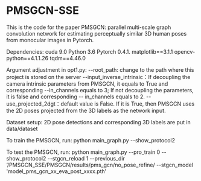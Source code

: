 # PMSGCN-SSE
This is the code for the paper PMSGCN: parallel multi-scale graph convolution network for estimating perceptually similar 3D human poses from monocular images in Pytorch.

Dependencies:
cuda 9.0
Python 3.6
Pytorch 0.4.1.
matplotlib==3.1.1 
opencv-python==4.1.1.26
tqdm==4.46.0

Argument adjustment in opt1.py:
--root_path: change to the path where this project is stored on the server
--input_inverse_intrinsic：If decoupling the camera intrinsic parameters from PMSGCN, it equals to True and corresponding --in_channels equals to 3; If not decoupling the parameters, it is false and corresponding -- 
          in_channels equals to 2.
--use_projected_2dgt：default value is False. If it is True, then PMSGCN uses the 2D poses projected from the 3D labels as the network input.

Dataset setup:
2D pose detections and corresponding 3D labels are put in data/dataset

To train the PMSGCN, run:
python main_graph.py  --show_protocol2

To test the PMSGCN, run:
python main_graph.py --pro_train 0 --show_protocol2 --stgcn_reload 1 --previous_dir ‘/PMSGCN_SSE/PMSGCN/results/pms_gcn/no_pose_refine/ --stgcn_model 'model_pms_gcn_xx_eva_post_xxxx.pth’
